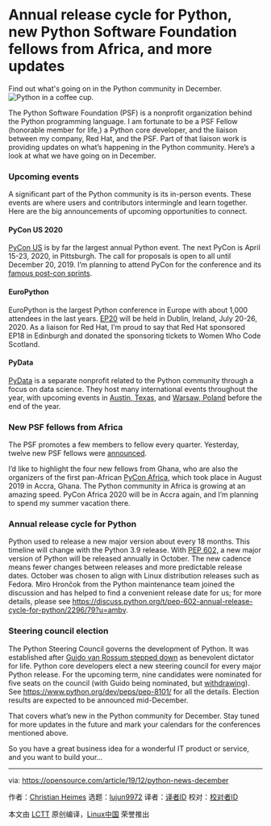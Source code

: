 [#]: collector: (lujun9972)
[#]: translator: ( )
[#]: reviewer: ( )
[#]: publisher: ( )
[#]: url: ( )
[#]: subject: (Annual release cycle for Python, new Python Software Foundation fellows from Africa, and more updates)
[#]: via: (https://opensource.com/article/19/12/python-news-december)
[#]: author: (Christian Heimes https://opensource.com/users/christian-heimes)

Annual release cycle for Python, new Python Software Foundation fellows from Africa, and more updates
======
Find out what's going on in the Python community in December.
![Python in a coffee cup.][1]

The Python Software Foundation (PSF) is a nonprofit organization behind the Python programming language. I am fortunate to be a PSF Fellow (honorable member for life,) a Python core developer, and the liaison between my company, Red Hat, and the PSF. Part of that liaison work is providing updates on what’s happening in the Python community. Here’s a look at what we have going on in December.

### Upcoming events

A significant part of the Python community is its in-person events. These events are where users and contributors intermingle and learn together. Here are the big announcements of upcoming opportunities to connect.

#### PyCon US 2020

[PyCon US][2] is by far the largest annual Python event. The next PyCon is April 15-23, 2020, in Pittsburgh. The call for proposals is open to all until December 20, 2019. I’m planning to attend PyCon for the conference and its [famous post-con sprints][3].

#### EuroPython

EuroPython is the largest Python conference in Europe with about 1,000 attendees in the last years. [EP20][4] will be held in Dublin, Ireland, July 20-26, 2020. As a liaison for Red Hat, I’m proud to say that Red Hat sponsored EP18 in Edinburgh and donated the sponsoring tickets to Women Who Code Scotland.

#### PyData

[PyData][5] is a separate nonprofit related to the Python community through a focus on data science. They host many international events throughout the year, with upcoming events in [Austin, Texas][6], and [Warsaw, Poland][7] before the end of the year.

### New PSF fellows from Africa

The PSF promotes a few members to fellow every quarter. Yesterday, twelve new PSF fellows were [announced][8].

I’d like to highlight the four new fellows from Ghana, who are also the organizers of the first pan-African [PyCon Africa][9], which took place in August 2019 in Accra, Ghana. The Python community in Africa is growing at an amazing speed. PyCon Africa 2020 will be in Accra again, and I’m planning to spend my summer vacation there.

### Annual release cycle for Python

Python used to release a new major version about every 18 months. This timeline will change with the Python 3.9 release. With [PEP 602,][10] a new major version of Python will be released annually in October. The new cadence means fewer changes between releases and more predictable release dates. October was chosen to align with Linux distribution releases such as Fedora. Miro Hrončok from the Python maintenance team joined the discussion and has helped to find a convenient release date for us; for more details, please see <https://discuss.python.org/t/pep-602-annual-release-cycle-for-python/2296/79?u=ambv>.

### Steering council election

The Python Steering Council governs the development of Python. It was established after [Guido van Rossum stepped down][11] as benevolent dictator for life. Python core developers elect a new steering council for every major Python release. For the upcoming term, nine candidates were nominated for five seats on the council (with Guido being nominated, but [withdrawing][12]). See <https://www.python.org/dev/peps/pep-8101/> for all the details. Election results are expected to be announced mid-December.

That covers what’s new in the Python community for December. Stay tuned for more updates in the future and mark your calendars for the conferences mentioned above.

So you have a great business idea for a wonderful IT product or service, and you want to build your...

--------------------------------------------------------------------------------

via: https://opensource.com/article/19/12/python-news-december

作者：[Christian Heimes][a]
选题：[lujun9972][b]
译者：[译者ID](https://github.com/译者ID)
校对：[校对者ID](https://github.com/校对者ID)

本文由 [LCTT](https://github.com/LCTT/TranslateProject) 原创编译，[Linux中国](https://linux.cn/) 荣誉推出

[a]: https://opensource.com/users/christian-heimes
[b]: https://github.com/lujun9972
[1]: https://opensource.com/sites/default/files/styles/image-full-size/public/lead-images/coffee_python.jpg?itok=G04cSvp_ (Python in a coffee cup.)
[2]: https://us.pycon.org/2020/
[3]: https://opensource.com/article/19/5/pycon-developer-sprints
[4]: https://www.europython-society.org/post/188741002380/europython-2020-venue-and-location-selected
[5]: https://pydata.org/
[6]: https://pydata.org/austin2019/
[7]: https://pydata.org/warsaw2019/
[8]: https://pyfound.blogspot.com/2019/11/python-software-foundation-fellow.html
[9]: https://africa.pycon.org/
[10]: https://www.python.org/dev/peps/pep-0602/
[11]: https://opensource.com/article/19/6/command-line-heroes-python
[12]: https://discuss.python.org/t/steering-council-nomination-guido-van-rossum-2020-term/2657/11
